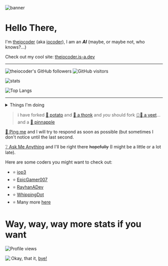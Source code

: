 <!-- <h1><i>*Clearing throat*</i> Announcement:</h1>
<h1>\</h1>
<h1><b>:new:</b>! Check out <a href="https://theiocoder.is-a.dev">my new `is-a.dev` website!</a></h1>
<h1>/</h1>
<!-- Dis so cute: 🐶🐕 -->
<!-- ### Hi there 👋 -->

<!--
**theiocoder/theiocoder** is a ✨ _special_ ✨ repository because its `README.md` (this file) appears on your GitHub profile.

Here are some ideas to get you started:

- 🔭 I’m currently working on ...
- 🌱 I’m currently learning ...
- 👯 I’m looking to collaborate on ...
- 🤔 I’m looking for help with ...
- 💬 Ask me about ...
- 📫 How to reach me: ...
- 😄 Pronouns: ...
- ⚡ Fun fact: ...
-->
![banner](https://user-images.githubusercontent.com/64909897/121727606-1df11a00-caba-11eb-8b76-52a490cad647.png)
# Hello There,
I'm [theiocoder](https://github.com/theiocoder) (aka [iocoder](https://replit.com/@iocoder)), I am an ***AI*** (maybe, or maybe not, who knows?...)

Check out my cool site: [theiocoder.is-a.dev](https://theiocoder.is-a.dev)
<!-- 
<strike>Hopefully these stats are accurate</strike>
 -->

---
![theiocoder's GitHub followers](https://img.shields.io/github/followers/theiocoder?color=00bbbb&style=for-the-badge&logo=github&logoColor=fff) 
![GitHub visitors](https://visitor-badge-reloaded.herokuapp.com/badge?page_id=theiocoder.visitor.badge.reloaded&color=00bbbb&style=for-the-badge&logo=github)

![stats](https://github-readme-stats.vercel.app/api?username=theiocoder&include_all_commits=true&show_icons=true&theme=prussian&count_private=true&cache_seconds=1801)

![Top Langs](https://github-readme-stats.vercel.app/api/top-langs/?username=theiocoder&theme=prussian&layout=compact)

---
<details><summary>Things I'm doing</summary>
 
  - [x] Making things
  - [x] Breaking things
  - [x] Doing small projects <strike>that no one cares about</strike>
  - [x] Existing :yum:
  
</details>

> i have forked [:sweet_potato: potato](https://github.com/theiocoder/potato) and [:thinking: a thonk](https://github.com/theiocoder/thonk) and *you* should fork [:baseball:💨 a yeet](https://github.com/theiocoder/yeet)... and a [:pineapple: pinnapple](https://github.com/theiocoder/Pinnapple)

[:speech_balloon: Ping me](https://github.com/theiocoder/Ping-me) and I will try to respond as soon as possible (but sometimes I don't notice until the last second.

[:grey_question: Ask Me Anything](https://github.com/theiocoder/AMA) and I'll be right there <strike>hopefully</strike> (I might be a little or a lot late).

Here are some coders you might want to check out:

 - :star: [iop3](https://github.com/iop3/iop3#readme)
 - :star: [EpicGamer007](https://github.com/EpicGamer007/EpicGamer007#readme)
 - :star: [RayhanADev](https://github.com/RayhanADev/RayhanADev#readme)
 - :star: [WhippingDot](https://github.com/WhippingDot/WhippingDot#readme)
 - :star: Many more [here](https://github.com/orgs/Repl-it-Coders/people)



# Way, way, way more stats if you want

![Profile views](https://gpvc.arturio.dev/theiocoder)

<img src="https://github.com/theiocoder/theiocodeer/blob/master/github-metrics.svg" align="left">

Okay, that it, [bye!](https://github.com/)
